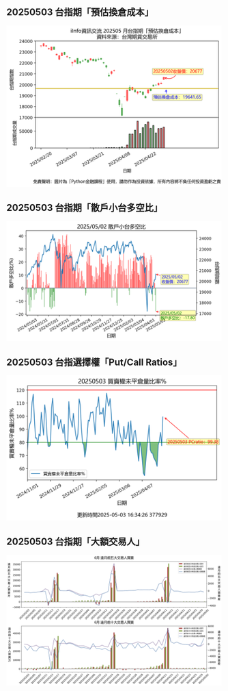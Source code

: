 ## 20250503 台指期「預估換倉成本」
![](images/txfcost.png)

## 20250503 台指期「散戶小台多空比」
![](images/bbiri.png)

## 20250503 台指選擇權「Put/Call Ratios」
![](images/pcratio.png)

## 20250503 台指期「大額交易人」
![](images/blocktrade.png)

